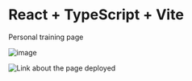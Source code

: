 # React + TypeScript + Vite
Personal training page

![image](https://github.com/user-attachments/assets/a52c305b-0193-4b67-93e4-2ced2fddd2f7)

![Link about the page deployed](https://onepercentapp.netlify.app/)
